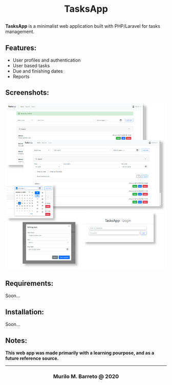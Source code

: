 # <p align="center">TasksApp </p>

**TasksApp** is a minimalist web application built with PHP/Laravel for tasks management. 


## Features:

 - User profiles and authentication
 - User based tasks
 - Due and finishing dates
 - Reports

## Screenshots:

![Alt text](screenshots.jpg?raw=true "App screenshots")

## Requirements:

Soon...

## Installation:

Soon...

## Notes:

**This web app was made primarily with a learning pourpose, and as a future reference source.**

---
### <p align='center'> Murilo M. Barreto @ 2020  </p>


